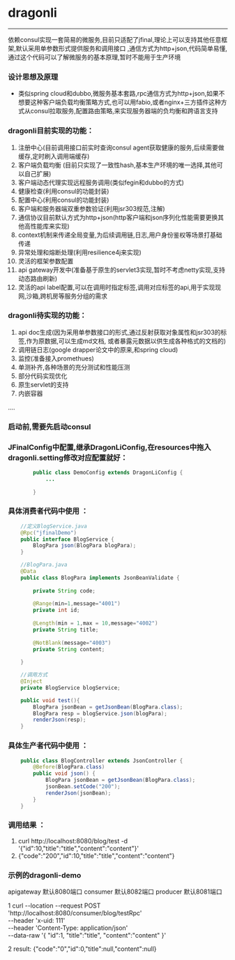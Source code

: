 # dragonli
---------------------------------------------

依赖consul实现一套简易的微服务,目前只适配了jfinal,理论上可以支持其他任意框架,默认采用单参数形式提供服务和调用接口
,通信方式为http+json,代码简单易懂,通过这个代码可以了解微服务的基本原理,暂时不能用于生产环境


### 设计思想及原理

*  类似spring cloud和dubbo,微服务基本套路,rpc通信方式为http+json,如果不想要这种客户端负载均衡策略方式,也可以用fabio,或者nginx+三方插件这种方式从consul拉取服务,配置路由策略,来实现服务器端的负均衡和跨语言支持


### dragonli目前实现的功能：
1. 注册中心(目前调用接口前实时查询consul agent获取健康的服务,后续需要做缓存,定时刷入调用端缓存)
2. 客户端负载均衡 (目前只实现了一致性hash,基本生产环境的唯一选择,其他可以自己扩展)
3. 客户端动态代理实现远程服务调用(类似fegin和dubbo的方式)
4. 健康检查(利用consul的功能封装)
5. 配置中心(利用consul的功能封装)
6. 客户端和服务器端双重参数验证(利用jsr303规范,注解)
7. 通信协议目前默认方式为http+json(http客户端和json序列化性能需要更换其他高性能库来实现)
8. context机制来传递全局变量,为后续调用链,日志,用户身份鉴权等场景打基础传递
9. 异常处理和熔断处理(利用resilience4j来实现)
10. 灵活的框架参数配置
11. api gateway开发中(准备基于原生的servlet3实现,暂时不考虑netty实现,支持动态路由刷新)
12. 灵活的api label配置,可以在调用时指定标签,调用对应标签的api,用于实现现网,沙箱,跨机房等服务分组的需求
### dragonli待实现的功能：
1. api doc生成(因为采用单参数接口的形式,通过反射获取对象属性和jsr303的标签,作为原数据,可以生成md文档,
    或者暴露元数据以供生成各种格式的文档的)
2. 调用链日志(google drapper论文中的原来,和spring cloud)
3. 监控(准备接入promethues)
4. 单测补齐,各种场景的充分测试和性能压测
5. 部分代码实现优化
6. 原生servlet的支持
7. 内嵌容器

....

### 启动前,需要先启动consul

### JFinalConfig中配置,继承DragonLiConfig,在resources中拖入dragonli.setting修改对应配置就好：
```java
        public class DemoConfig extends DragonLiConfig {
        	...
        
        }
```

### 具体消费者代码中使用 ：
```java
    //定义BlogService.java
    @Rpc("jfinalDemo")
    public interface BlogService {
        BlogPara json(BlogPara blogPara);
    }

    //BlogPara.java
    @Data
    public class BlogPara implements JsonBeanValidate {
    
        private String code;
    
        @Range(min=1,message="4001")
        private int id;
    
        @Length(min = 1,max = 10,message="4002")
        private String title;
    
        @NotBlank(message="4003")
        private String content;
    
    }

    //调用方式
	@Inject
	private BlogService blogService;

    public void test(){
        BlogPara jsonBean = getJsonBean(BlogPara.class);
        BlogPara resp = blogService.json(blogPara);
        renderJson(resp);
    }
```
### 具体生产者代码中使用 ：
```java
    public class BlogController extends JsonController {
        @Before(BlogPara.class)
        public void json() {
            BlogPara jsonBean = getJsonBean(BlogPara.class);
            jsonBean.setCode("200");
            renderJson(jsonBean);
        }
    }
```

### 调用结果 ：
1.  curl http://localhost:8080/blog/test -d '{"id":10,"title":"title","content":"content"}'
2.  {"code":"200","id":10,"title":"title","content":"content"}

### 示例的dragonli-demo
apigateway 默认8080端口
consumer   默认8082端口
producer   默认8081端口

1 curl --location --request POST 'http://localhost:8080/consumer/blog/testRpc' \
--header 'x-uid: 111' \
--header 'Content-Type: application/json' \
--data-raw '{
"id":1,
"title":"title",
"content":"content"
}' 

2 result:  {"code":"0","id":0,"title":null,"content":null}
